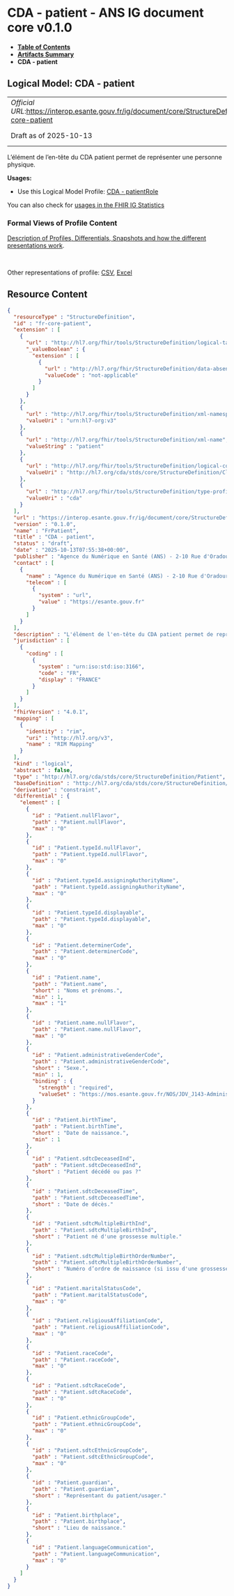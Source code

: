 # CDA - patient - ANS IG document core v0.1.0

* [**Table of Contents**](toc.md)
* [**Artifacts Summary**](artifacts.md)
* **CDA - patient**

## Logical Model: CDA - patient 

| | |
| :--- | :--- |
| *Official URL*:https://interop.esante.gouv.fr/ig/document/core/StructureDefinition/fr-core-patient | *Version*:0.1.0 |
| Draft as of 2025-10-13 | *Computable Name*:FrPatient |

 
L’élément de l’en-tête du CDA patient permet de représenter une personne physique. 

**Usages:**

* Use this Logical Model Profile: [CDA - patientRole](StructureDefinition-fr-core-patient-role.md)

You can also check for [usages in the FHIR IG Statistics](https://packages2.fhir.org/xig/ans.document.fr.core|current/StructureDefinition/fr-core-patient)

### Formal Views of Profile Content

 [Description of Profiles, Differentials, Snapshots and how the different presentations work](http://build.fhir.org/ig/FHIR/ig-guidance/readingIgs.html#structure-definitions). 

 

Other representations of profile: [CSV](StructureDefinition-fr-core-patient.csv), [Excel](StructureDefinition-fr-core-patient.xlsx) 



## Resource Content

```json
{
  "resourceType" : "StructureDefinition",
  "id" : "fr-core-patient",
  "extension" : [
    {
      "url" : "http://hl7.org/fhir/tools/StructureDefinition/logical-target",
      "_valueBoolean" : {
        "extension" : [
          {
            "url" : "http://hl7.org/fhir/StructureDefinition/data-absent-reason",
            "valueCode" : "not-applicable"
          }
        ]
      }
    },
    {
      "url" : "http://hl7.org/fhir/tools/StructureDefinition/xml-namespace",
      "valueUri" : "urn:hl7-org:v3"
    },
    {
      "url" : "http://hl7.org/fhir/tools/StructureDefinition/xml-name",
      "valueString" : "patient"
    },
    {
      "url" : "http://hl7.org/fhir/tools/StructureDefinition/logical-container",
      "valueUri" : "http://hl7.org/cda/stds/core/StructureDefinition/ClinicalDocument"
    },
    {
      "url" : "http://hl7.org/fhir/tools/StructureDefinition/type-profile-style",
      "valueUri" : "cda"
    }
  ],
  "url" : "https://interop.esante.gouv.fr/ig/document/core/StructureDefinition/fr-core-patient",
  "version" : "0.1.0",
  "name" : "FrPatient",
  "title" : "CDA - patient",
  "status" : "draft",
  "date" : "2025-10-13T07:55:38+00:00",
  "publisher" : "Agence du Numérique en Santé (ANS) - 2-10 Rue d'Oradour-sur-Glane, 75015 Paris",
  "contact" : [
    {
      "name" : "Agence du Numérique en Santé (ANS) - 2-10 Rue d'Oradour-sur-Glane, 75015 Paris",
      "telecom" : [
        {
          "system" : "url",
          "value" : "https://esante.gouv.fr"
        }
      ]
    }
  ],
  "description" : "L'élément de l'en-tête du CDA patient permet de représenter une personne physique.",
  "jurisdiction" : [
    {
      "coding" : [
        {
          "system" : "urn:iso:std:iso:3166",
          "code" : "FR",
          "display" : "FRANCE"
        }
      ]
    }
  ],
  "fhirVersion" : "4.0.1",
  "mapping" : [
    {
      "identity" : "rim",
      "uri" : "http://hl7.org/v3",
      "name" : "RIM Mapping"
    }
  ],
  "kind" : "logical",
  "abstract" : false,
  "type" : "http://hl7.org/cda/stds/core/StructureDefinition/Patient",
  "baseDefinition" : "http://hl7.org/cda/stds/core/StructureDefinition/Patient",
  "derivation" : "constraint",
  "differential" : {
    "element" : [
      {
        "id" : "Patient.nullFlavor",
        "path" : "Patient.nullFlavor",
        "max" : "0"
      },
      {
        "id" : "Patient.typeId.nullFlavor",
        "path" : "Patient.typeId.nullFlavor",
        "max" : "0"
      },
      {
        "id" : "Patient.typeId.assigningAuthorityName",
        "path" : "Patient.typeId.assigningAuthorityName",
        "max" : "0"
      },
      {
        "id" : "Patient.typeId.displayable",
        "path" : "Patient.typeId.displayable",
        "max" : "0"
      },
      {
        "id" : "Patient.determinerCode",
        "path" : "Patient.determinerCode",
        "max" : "0"
      },
      {
        "id" : "Patient.name",
        "path" : "Patient.name",
        "short" : "Noms et prénoms.",
        "min" : 1,
        "max" : "1"
      },
      {
        "id" : "Patient.name.nullFlavor",
        "path" : "Patient.name.nullFlavor",
        "max" : "0"
      },
      {
        "id" : "Patient.administrativeGenderCode",
        "path" : "Patient.administrativeGenderCode",
        "short" : "Sexe.",
        "min" : 1,
        "binding" : {
          "strength" : "required",
          "valueSet" : "https://mos.esante.gouv.fr/NOS/JDV_J143-AdministrativeGender-CISIS/FHIR/JDV-J143-AdministrativeGender-CISIS"
        }
      },
      {
        "id" : "Patient.birthTime",
        "path" : "Patient.birthTime",
        "short" : "Date de naissance.",
        "min" : 1
      },
      {
        "id" : "Patient.sdtcDeceasedInd",
        "path" : "Patient.sdtcDeceasedInd",
        "short" : "Patient décédé ou pas ?"
      },
      {
        "id" : "Patient.sdtcDeceasedTime",
        "path" : "Patient.sdtcDeceasedTime",
        "short" : "Date de décès."
      },
      {
        "id" : "Patient.sdtcMultipleBirthInd",
        "path" : "Patient.sdtcMultipleBirthInd",
        "short" : "Patient né d'une grossesse multiple."
      },
      {
        "id" : "Patient.sdtcMultipleBirthOrderNumber",
        "path" : "Patient.sdtcMultipleBirthOrderNumber",
        "short" : "Numéro d’ordre de naissance (si issu d'une grossesse multiple)."
      },
      {
        "id" : "Patient.maritalStatusCode",
        "path" : "Patient.maritalStatusCode",
        "max" : "0"
      },
      {
        "id" : "Patient.religiousAffiliationCode",
        "path" : "Patient.religiousAffiliationCode",
        "max" : "0"
      },
      {
        "id" : "Patient.raceCode",
        "path" : "Patient.raceCode",
        "max" : "0"
      },
      {
        "id" : "Patient.sdtcRaceCode",
        "path" : "Patient.sdtcRaceCode",
        "max" : "0"
      },
      {
        "id" : "Patient.ethnicGroupCode",
        "path" : "Patient.ethnicGroupCode",
        "max" : "0"
      },
      {
        "id" : "Patient.sdtcEthnicGroupCode",
        "path" : "Patient.sdtcEthnicGroupCode",
        "max" : "0"
      },
      {
        "id" : "Patient.guardian",
        "path" : "Patient.guardian",
        "short" : "Représentant du patient/usager."
      },
      {
        "id" : "Patient.birthplace",
        "path" : "Patient.birthplace",
        "short" : "Lieu de naissance."
      },
      {
        "id" : "Patient.languageCommunication",
        "path" : "Patient.languageCommunication",
        "max" : "0"
      }
    ]
  }
}

```
